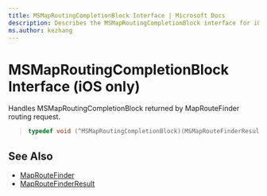 ```yaml
---
title: MSMapRoutingCompletionBlock Interface | Microsoft Docs
description: Describes the MSMapRoutingCompletionBlock interface for iOS and provides the interface's syntax and additional references.
ms.author: kezhang
---
```


# MSMapRoutingCompletionBlock Interface (iOS only)

Handles MSMapRoutingCompletionBlock returned by MapRouteFinder routing request.

>```objectivec
>typedef void (^MSMapRoutingCompletionBlock)(MSMapRouteFinderResult* _Nullable result, NSString* status);
>```

## See Also

* [MapRouteFinder](../MapRouteFinder-class.md)
* [MapRouteFinderResult](../MapRouteFinderResult-class.md)
